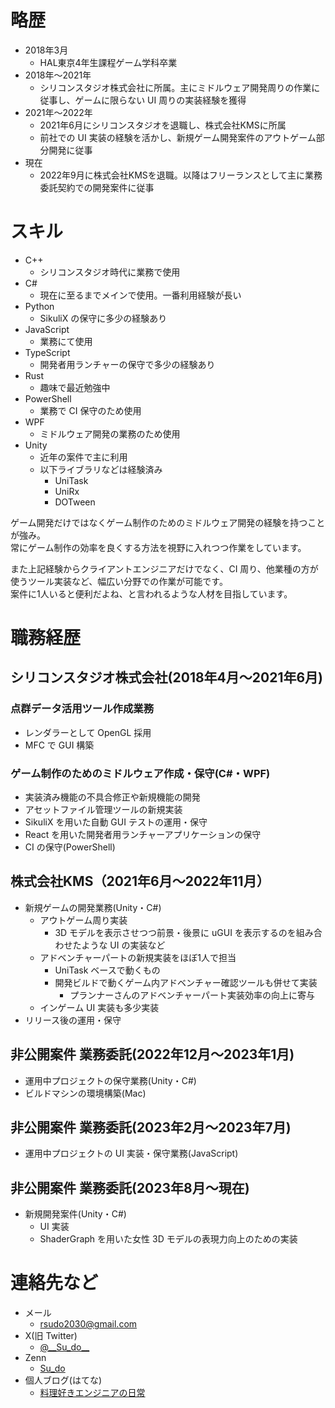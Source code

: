 # 略歴

- 2018年3月
  - HAL東京4年生課程ゲーム学科卒業
- 2018年～2021年
  - シリコンスタジオ株式会社に所属。主にミドルウェア開発周りの作業に従事し、ゲームに限らない UI 周りの実装経験を獲得
- 2021年～2022年
  - 2021年6月にシリコンスタジオを退職し、株式会社KMSに所属
  - 前社での UI 実装の経験を活かし、新規ゲーム開発案件のアウトゲーム部分開発に従事
- 現在
  - 2022年9月に株式会社KMSを退職。以降はフリーランスとして主に業務委託契約での開発案件に従事


# スキル

- C++
  - シリコンスタジオ時代に業務で使用
- C#
  - 現在に至るまでメインで使用。一番利用経験が長い
- Python
  - SikuliX の保守に多少の経験あり
- JavaScript
  - 業務にて使用
- TypeScript
  - 開発者用ランチャーの保守で多少の経験あり
- Rust
  - 趣味で最近勉強中
- PowerShell
  - 業務で CI 保守のため使用
- WPF
  - ミドルウェア開発の業務のため使用
- Unity
  - 近年の案件で主に利用
  - 以下ライブラリなどは経験済み
    - UniTask
    - UniRx
    - DOTween


ゲーム開発だけではなくゲーム制作のためのミドルウェア開発の経験を持つことが強み。  
常にゲーム制作の効率を良くする方法を視野に入れつつ作業をしています。  

また上記経験からクライアントエンジニアだけでなく、CI 周り、他業種の方が使うツール実装など、幅広い分野での作業が可能です。  
案件に1人いると便利だよね、と言われるような人材を目指しています。


# 職務経歴

## シリコンスタジオ株式会社(2018年4月～2021年6月)

### 点群データ活用ツール作成業務

- レンダラーとして OpenGL 採用
- MFC で GUI 構築


### ゲーム制作のためのミドルウェア作成・保守(C#・WPF)

- 実装済み機能の不具合修正や新規機能の開発
- アセットファイル管理ツールの新規実装
- SikuliX を用いた自動 GUI テストの運用・保守
- React を用いた開発者用ランチャーアプリケーションの保守
- CI の保守(PowerShell)


## 株式会社KMS（2021年6月～2022年11月）

- 新規ゲームの開発業務(Unity・C#)
  - アウトゲーム周り実装
    - 3D モデルを表示させつつ前景・後景に uGUI を表示するのを組み合わせたような UI の実装など
  - アドベンチャーパートの新規実装をほぼ1人で担当
    - UniTask ベースで動くもの
    - 開発ビルドで動くゲーム内アドベンチャー確認ツールも併せて実装
      - プランナーさんのアドベンチャーパート実装効率の向上に寄与
  - インゲーム UI 実装も多少実装
- リリース後の運用・保守


## 非公開案件 業務委託(2022年12月～2023年1月)

- 運用中プロジェクトの保守業務(Unity・C#)
- ビルドマシンの環境構築(Mac)


## 非公開案件 業務委託(2023年2月～2023年7月)

- 運用中プロジェクトの UI 実装・保守業務(JavaScript)


## 非公開案件 業務委託(2023年8月～現在)

- 新規開発案件(Unity・C#)
  - UI 実装
  - ShaderGraph を用いた女性 3D モデルの表現力向上のための実装


# 連絡先など

- メール
  - rsudo2030@gmail.com
- X(旧 Twitter)
  - [@\_\_Su\_do\_\_](https://twitter.com/__Su_do__)
- Zenn
  - [Su_do](https://zenn.dev/su_do)
- 個人ブログ(はてな)
  - [料理好きエンジニアの日常](https://su-do.hatenablog.com/)
